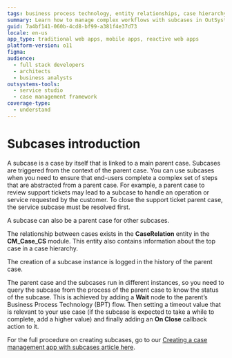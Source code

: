 ```yaml
---
tags: business process technology, entity relationships, case hierarchy, process management, wait node implementation
summary: Learn how to manage complex workflows with subcases in OutSystems 11 (O11), featuring hierarchical case relationships.
guid: 7a4bf141-060b-4cd8-bf99-a381f4e37d73
locale: en-us
app_type: traditional web apps, mobile apps, reactive web apps
platform-version: o11
figma:
audience:
  - full stack developers
  - architects
  - business analysts
outsystems-tools:
  - service studio
  - case management framework
coverage-type:
  - understand
---
```


# Subcases introduction

A subcase is a case by itself that is linked to a main parent case. Subcases are triggered from the context of the parent case. You can use subcases when you need to ensure that end-users complete a complex set of steps that are abstracted from a parent case. For example, a parent case to review support tickets may lead to a subcase to handle an operation or service requested by the customer. To close the support ticket parent case, the service subcase must be resolved first.

A subcase can also be a parent case for other subcases.

The relationship between cases exists in the **CaseRelation** entity in the **CM_Case_CS** module. This entity also contains information about the top case in a case hierarchy.

The creation of a subcase instance is logged in the history of the parent case.

The parent case and the subcases run in different instances, so you need to query the subcase from the process of the parent case to know the status of the subcase. This is achieved by adding a **Wait** node to the parent’s Business Process Technology (BPT) flow. Then setting a timeout value that is relevant to your use case (if the subcase is expected to take a while to complete, add a higher value) and finally adding an **On Close** callback action to it.

For the full procedure on creating subcases, go to our [Creating a case management app with subcases article here](subcase.md#create-subcase).
